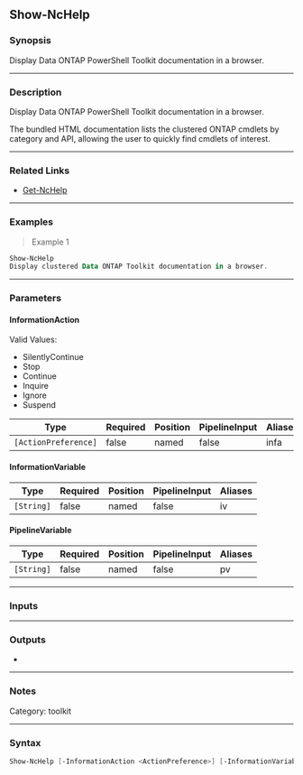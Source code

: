 Show-NcHelp
-----------

### Synopsis
Display Data ONTAP PowerShell Toolkit documentation in a browser.

---

### Description

Display Data ONTAP PowerShell Toolkit documentation in a browser.

The bundled HTML documentation lists the clustered ONTAP cmdlets by category and API, allowing the user to quickly find cmdlets of interest.

---

### Related Links
* [Get-NcHelp](Get-NcHelp)

---

### Examples
> Example 1

```PowerShell
Show-NcHelp
Display clustered Data ONTAP Toolkit documentation in a browser.
```

---

### Parameters
#### **InformationAction**

Valid Values:

* SilentlyContinue
* Stop
* Continue
* Inquire
* Ignore
* Suspend

|Type                |Required|Position|PipelineInput|Aliases|
|--------------------|--------|--------|-------------|-------|
|`[ActionPreference]`|false   |named   |false        |infa   |

#### **InformationVariable**

|Type      |Required|Position|PipelineInput|Aliases|
|----------|--------|--------|-------------|-------|
|`[String]`|false   |named   |false        |iv     |

#### **PipelineVariable**

|Type      |Required|Position|PipelineInput|Aliases|
|----------|--------|--------|-------------|-------|
|`[String]`|false   |named   |false        |pv     |

---

### Inputs

---

### Outputs
* 

---

### Notes
Category: toolkit

---

### Syntax
```PowerShell
Show-NcHelp [-InformationAction <ActionPreference>] [-InformationVariable <String>] [-PipelineVariable <String>] [<CommonParameters>]
```
